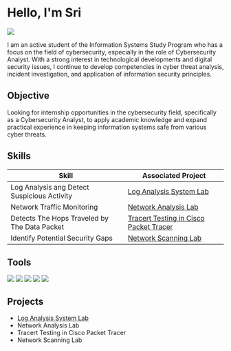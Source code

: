 # Hello, I'm Sri
<a href="https://linkedin.com/in/sri-septina-marpaung"><img src="https://img.shields.io/badge/-LinkedIn-0072b1?&style=for-the-badge&logo=linkedin&logoColor=white" /></a>


I am an active student of the Information Systems Study Program who has a focus on the field of cybersecurity, especially in the role of Cybersecurity Analyst. With a strong interest in technological developments and digital security issues, I continue to develop competencies in cyber threat analysis, incident investigation, and application of information security principles.

## Objective

Looking for internship opportunities in the cybersecurity field, specifically as a Cybersecurity Analyst, to apply academic knowledge and expand practical experience in keeping information systems safe from various cyber threats.

## Skills

| Skill                                         | Associated Project         |
|-----------------------------------------------|----------------------------|
| Log Analysis ang Detect Suspicious Activity   | <a href="https://github.com/srii-10/Log-Analysis-System-Lab/blob/main/README.md">Log Analysis System Lab</a>                          |
| Network Traffic Monitoring                    | <a href="https://google.com">Network Analysis Lab</a>                      |
| Detects The Hops Traveled by The Data Packet  | <a href="https://google.com">Tracert Testing in Cisco Packet Tracer</a>    |
| Identify Potential Security Gaps              | <a href="https://google.com">Network Scanning Lab</a>                      |

## Tools

<div>
    <img src="https://img.shields.io/badge/-Windows%20Event%20Viewer-1679A7?&style=for-the-badge" />
    <img src="https://img.shields.io/badge/-Wireshark-1679A7?&style=for-the-badge&logo=Wireshark&logoColor=white" />
    <img src="https://img.shields.io/badge/-Traceroute-1679A7?&style=for-the-badge" />
    <img src="https://img.shields.io/badge/-Nmap-1679A7?&style=for-the-badge" />
    <img src="https://img.shields.io/badge/-VirtualBox-1679A7?&style=for-the-badge" />

</div>

## Projects

- <a href="https://github.com/srii-10/Log-Analysis-System-Lab/blob/main/README.md">Log Analysis System Lab</a>
- Network Analysis Lab
- Tracert Testing in Cisco Packet Tracer
- Network Scanning Lab
